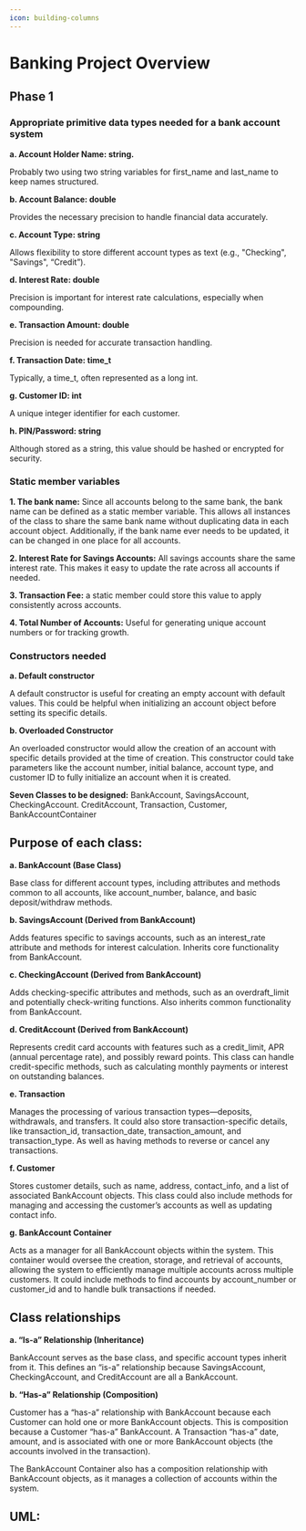 ```yaml
---
icon: building-columns
---
```


# Banking Project Overview

## Phase 1

### **Appropriate primitive data types needed for a bank account system**

**a.     Account Holder Name: string.**&#x20;

Probably two using two string variables for first\_name and last\_name to keep names structured.

**b.     Account Balance: double**

Provides the necessary precision to handle financial data accurately.

**c.     Account Type: string**

Allows flexibility to store different account types as text (e.g., "Checking", "Savings", “Credit”).

**d.     Interest Rate: double**

Precision is important for interest rate calculations, especially when compounding.

**e.     Transaction Amount: double**

Precision is needed for accurate transaction handling.

**f.      Transaction Date: time\_t**

Typically, a time\_t, often represented as a long int.

**g.     Customer ID: int**

A unique integer identifier for each customer.

**h.    PIN/Password: string**

Although stored as a string, this value should be hashed or encrypted for security.



### **Static member variables**

**1.     The bank name:** Since all accounts belong to the same bank, the bank name can be defined as a static member variable. This allows all instances of the class to share the same bank name without duplicating data in each account object. Additionally, if the bank name ever needs to be updated, it can be changed in one place for all accounts.

**2.     Interest Rate for Savings Accounts:** All savings accounts share the same interest rate. This makes it easy to update the rate across all accounts if needed.

**3.     Transaction Fee:** a static member could store this value to apply consistently across accounts.

**4.     Total Number of Accounts:** Useful for generating unique account numbers or for tracking growth.



### **Constructors needed**

**a.     Default constructor**

A default constructor is useful for creating an empty account with default values. This could be helpful when initializing an account object before setting its specific details.

**b.    Overloaded Constructor**

An overloaded constructor would allow the creation of an account with specific details provided at the time of creation. This constructor could take parameters like the account number, initial balance, account type, and customer ID to fully initialize an account when it is created.



**Seven Classes to be designed:** BankAccount, SavingsAccount, CheckingAccount. CreditAccount, Transaction, Customer, BankAccountContainer

## Purpose of each class:

**a.      BankAccount (Base Class)**

Base class for different account types, including attributes and methods common to all accounts, like account\_number, balance, and basic deposit/withdraw methods.

**b.    SavingsAccount (Derived from BankAccount)**

Adds features specific to savings accounts, such as an interest\_rate attribute and methods for interest calculation. Inherits core functionality from BankAccount.

**c.     CheckingAccount (Derived from BankAccount)**

Adds checking-specific attributes and methods, such as an overdraft\_limit and potentially check-writing functions. Also inherits common functionality from BankAccount.

**d.    CreditAccount (Derived from BankAccount)**

Represents credit card accounts with features such as a credit\_limit, APR (annual percentage rate), and possibly reward points. This class can handle credit-specific methods, such as calculating monthly payments or interest on outstanding balances.

**e.     Transaction**

Manages the processing of various transaction types—deposits, withdrawals, and transfers. It could also store transaction-specific details, like transaction\_id, transaction\_date, transaction\_amount, and transaction\_type. As well as having methods to reverse or cancel any transactions.

**f.      Customer**

Stores customer details, such as name, address, contact\_info, and a list of associated BankAccount objects. This class could also include methods for managing and accessing the customer’s accounts as well as updating contact info.

**g.     BankAccount Container**

Acts as a manager for all BankAccount objects within the system. This container would oversee the creation, storage, and retrieval of accounts, allowing the system to efficiently manage multiple accounts across multiple customers. It could include methods to find accounts by account\_number or customer\_id and to handle bulk transactions if needed.



## Class relationships

**a.     “Is-a” Relationship (Inheritance)**

BankAccount serves as the base class, and specific account types inherit from it. This defines an “is-a” relationship because SavingsAccount, CheckingAccount, and CreditAccount are all a BankAccount.

**b.     “Has-a” Relationship (Composition)**

Customer has a “has-a” relationship with BankAccount because each Customer can hold one or more BankAccount objects. This is composition because a Customer “has-a” BankAccount. A Transaction “has-a” date, amount, and is associated with one or more BankAccount objects (the accounts involved in the transaction).

The BankAccount Container also has a composition relationship with BankAccount objects, as it manages a collection of accounts within the system.



## UML:
